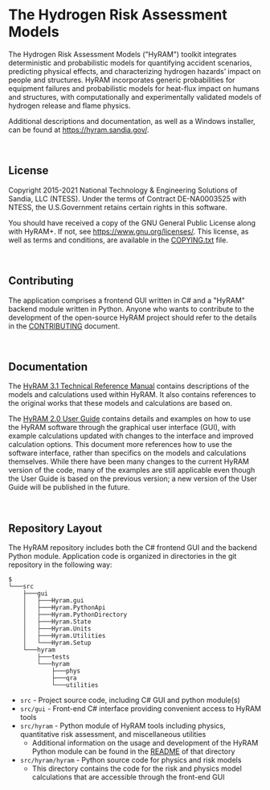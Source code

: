 # The Hydrogen Risk Assessment Models
The Hydrogen Risk Assessment Models ("HyRAM") toolkit integrates deterministic and probabilistic models for quantifying accident scenarios, predicting physical effects, and characterizing hydrogen hazards’ impact on people and structures. 
HyRAM incorporates generic probabilities for equipment failures and probabilistic models for heat-flux impact on humans and structures, with computationally and experimentally validated models of hydrogen release and flame physics.

Additional descriptions and documentation, as well as a Windows installer, can be found at https://hyram.sandia.gov/.

&nbsp;
## License
Copyright 2015-2021 National Technology & Engineering Solutions of Sandia, LLC (NTESS).
Under the terms of Contract DE-NA0003525 with NTESS, the U.S.Government retains certain
rights in this software.

You should have received a copy of the GNU General Public License along with
HyRAM+. If not, see https://www.gnu.org/licenses/.
This license, as well as terms and conditions, are available in the [COPYING.txt](./COPYING.txt) file. 

&nbsp;
## Contributing
The application comprises a frontend GUI written in C# and a "HyRAM" backend module written in Python.
Anyone who wants to contribute to the development of the open-source HyRAM project should refer to the details in the [CONTRIBUTING](./CONTRIBUTING.md) document. 

&nbsp;
## Documentation
The [HyRAM 3.1 Technical Reference Manual](https://hyram.sandia.gov/) contains descriptions of the models and calculations used within HyRAM. It also contains references to the original works that these models and calculations are based on.

The [HyRAM 2.0 User Guide](https://energy.sandia.gov/download/44669/) contains details and examples on how to use the HyRAM software through the graphical user interface (GUI), with example calculations updated with changes to the interface and improved calculation options. This document more references how to use the software interface, rather than specifics on the models and calculations themselves. While there have been many changes to the current HyRAM version of the code, many of the examples are still applicable even though the User Guide is based on the previous version; a new version of the User Guide will be published in the future. 

&nbsp;
## Repository Layout
The HyRAM repository includes both the C# frontend GUI and the backend Python module.
Application code is organized in directories in the git repository in the following way:

```
$
└───src
    ├───gui
    │   ├───Hyram.gui
    │   ├───Hyram.PythonApi
    │   ├───Hyram.PythonDirectory
    │   ├───Hyram.State
    │   ├───Hyram.Units
    │   ├───Hyram.Utilities
    │   └───Hyram.Setup
    └───hyram
        ├───tests
        └───hyram
            ├───phys
            ├───qra
            └───utilities
```

* `src` - Project source code, including C# GUI and python module(s)
* `src/gui` - Front-end C# interface providing convenient access to HyRAM tools
* `src/hyram` - Python module of HyRAM tools including physics, quantitative risk assessment, and miscellaneous utilities
    * Additional information on the usage and development of the HyRAM Python module can be found in the [README](./src/hyram/README.md) of that directory
* `src/hyram/hyram` - Python source code for physics and risk models
    * This directory contains the code for the risk and physics model calculations that are accessible through the front-end GUI
